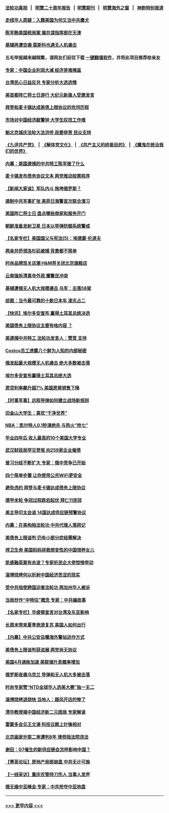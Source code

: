 #### [法轮功真相](https://github.com/gfw-breaker/truth/blob/master/README.md?t=0) &nbsp;&nbsp;|&nbsp;&nbsp; [明慧二十周年报告](https://github.com/gfw-breaker/mh-reports/blob/master/README.md?t=0) &nbsp;&nbsp;|&nbsp;&nbsp;[明慧期刊](https://github.com/gfw-breaker/mh-qikan) &nbsp;&nbsp;|&nbsp;&nbsp; [明慧海外之窗](https://github.com/gfw-breaker/mh-news/blob/master/README.md?t=0) &nbsp;&nbsp;|&nbsp;&nbsp; [神韵特别报道](https://github.com/gfw-breaker/mh-news/blob/master/shenyun.md?t=0)
#### [走线华人质疑：入籍美国为何又当中共鹰犬](../pages/nf4514/n14006281.md?t=05310643) 
#### [陈军贿美国税局案 揭共谍指挥部在天津](../pages/nf4514/n14006432.md?t=05310643) 
#### [基辅再遭空袭 莫斯科也遇无人机袭击](../pages/nf4514/n14006518.md?t=05310643) 
#### 五毛举报越来越频繁，请网友们前往下载 [一键翻墙软件](https://github.com/gfw-breaker/ssr-accounts)，并将此项目推荐给亲友
#### [专家：中国企业利润大减 经济差难掩盖](../pages/nf4514/n14006298.md?t=05310643) 
#### [台湾民心日益反共 专家分析大选选情](../pages/nf4514/n14006391.md?t=05310643) 
#### [美首都阵亡将士日游行 大纪元新唐人受邀发言](../pages/nf4514/n14006247.md?t=05310643) 
#### [拜登和麦卡锡达成美债上限协议的坎坷历程](../pages/nf4514/n14006103.md?t=05310643) 
#### [市场对中国经济敲警钟 大学生叹找工作难](../pages/nf4514/n14006173.md?t=05310643) 
#### [魁北克城庆法轮大法洪传 政要恭贺 民众支持](../pages/nf4514/n14006063.md?t=05310643) 
#### [《九评共产党》](https://github.com/begood0513/9ping.md/blob/master/README.md) &nbsp;|&nbsp; [《解体党文化》](../../../../jtdwh.md/blob/master/README.md)  &nbsp;|&nbsp; [《共产主义的终极目的》](../../../../gczydzjmd.md/blob/master/README.md) &nbsp;|&nbsp; [《魔鬼在统治我们的世界》](../../../../mgztzwmdsj.md/blob/master/README.md) 
#### [内幕：美国逮捕的中共特工陈军做了什么](../pages/nf4514/n14006061.md?t=05310643) 
#### [麦卡锡发布债务协议文本 两党推动投票程序](../pages/nf4514/n14006006.md?t=05310643) 
#### [【新闻大家谈】军队内斗 拖垮俄罗斯？](../pages/nf4514/n14005951.md?t=05310643) 
#### [遏制中共军事扩张 美菲日海警首次联合演习](../pages/nf4514/n14005888.md?t=05310643) 
#### [美国阵亡将士日 盘点哪些商家和服务开门](../pages/nf4514/n14005894.md?t=05310643) 
#### [朝鲜准备发射卫星 日本以导弹防御系统警戒](../pages/nf4514/n14005786.md?t=05310643) 
#### [【名家专栏】美国国父与宪法(5)：埃德蒙‧伦道夫](../pages/nf4514/n14005023.md?t=05310643) 
#### [两亲共侨领洛杉矶被捕 背景都不简单](../pages/nf4514/n14005675.md?t=05310643) 
#### [时尚品牌现关店潮 H&M将关闭北京旗舰店](../pages/nf4514/n14005610.md?t=05310643) 
#### [云南强拆清真寺外观 爆警民冲突](../pages/nf4514/n14005561.md?t=05310643) 
#### [基辅遭俄无人机大规模袭击 乌军：击落58架](../pages/nf4514/n14005566.md?t=05310643) 
#### [组图：当今最可靠的十款日本车 凌志占二](../pages/nf4514/n14002188.md?t=05310643) 
#### [【快讯】埃尔多安宣布 赢得土耳其总统决选](../pages/nf4514/n14005435.md?t=05310643) 
#### [美国债务上限协议主要有啥内容 ？](../pages/nf4514/n14005341.md?t=05310643) 
#### [美逮捕中共特工 法轮功发言人：赞赏 支持](../pages/nf4514/n14005107.md?t=05310643) 
#### [Costco员工透露八个鲜为人知的内部秘密](../pages/nf4514/n14003490.md?t=05310643) 
#### [俄发起最大规模无人机袭击 绝大多数被击落](../pages/nf4514/n14005303.md?t=05310643) 
#### [埃尔多安宣布赢得土耳其总统大选](../pages/nf4514/n14005387.md?t=05310643) 
#### [房贷利率飙升超7% 美国房屋销售下降](../pages/nf4514/n14004914.md?t=05310643) 
#### [【时事军事】远程导弹如何建立战场新规则](../pages/nf4514/n14005284.md?t=05310643) 
#### [旧金山大学生：喜欢“干净世界”](../pages/nf4514/n14001603.md?t=05310643) 
#### [NBA：凯尔特人0.1秒演绝杀 与热火“抢七”](../pages/nf4514/n14005151.md?t=05310643) 
#### [毕业四年后 收入最高的10个美国大学专业](../pages/nf4514/n14004229.md?t=05310643) 
#### [武汉财政局罕见登报 向259家企业催债](../pages/nf4514/n14005218.md?t=05310643) 
#### [普习分歧不断扩大 专家：俄中竞争已开始](../pages/nf4514/n14005128.md?t=05310643) 
#### [四个简单步骤 让你使用公共WiFi更安全](../pages/nf4514/n13997834.md?t=05310643) 
#### [避免违约 拜登与麦卡锡达成债务上限协议](../pages/nf4514/n14005111.md?t=05310643) 
#### [德甲末轮 争冠过程跌宕起伏 拜仁11连冠](../pages/nf4514/n14005138.md?t=05310643) 
#### [美主导印太会谈 14国达成供应链预警协议](../pages/nf4514/n14005100.md?t=05310643) 
#### [内幕：在美构陷法轮功 中共代理人落网记](../pages/nf4514/n14005083.md?t=05310643) 
#### [美债务上限谈判 仍有小部分症结需解决](../pages/nf4514/n14005079.md?t=05310643) 
#### [捍卫生命 美国妈妈拯救想变性的中国领养女儿](../pages/nf4514/n14005063.md?t=05310643) 
#### [凯盛融英案有余波？专家析民企大佬惊惶举动](../pages/nf4514/n14004234.md?t=05310643) 
#### [淄博烧烤何以折射中国经济苦涩的现实](../pages/nf4514/n14004808.md?t=05310643) 
#### [受中共指使跨国迫害法轮功 两加州华人被诉](../pages/nf4514/n14004778.md?t=05310643) 
#### [当局炒作“中特估”概念 专家：中共编故事](../pages/nf4514/n14004802.md?t=05310643) 
#### [【名家专栏】华盛顿宣言对台湾及东亚影响](../pages/nf4514/n14003915.md?t=05310643) 
#### [长周末带来夏季旅游复苏 美国人如何出行](../pages/nf4514/n14004733.md?t=05310643) 
#### [【内幕】中共公安自曝海外警站运作方式](../pages/nf4514/n14003947.md?t=05310643) 
#### [美债务上限谈判获进展 两党尚无协议](../pages/nf4514/n14004682.md?t=05310643) 
#### [美国4月通胀加速 美联储升息概率增加](../pages/nf4514/n14004655.md?t=05310643) 
#### [俄罗斯夜袭乌克兰 导弹和无人机大多被击落](../pages/nf4514/n14004495.md?t=05310643) 
#### [时尚专家赞“NTD全球华人选美大赛”独一无二](../pages/nf4514/n14004694.md?t=05310643) 
#### [淄博烧烤退烧快 当地人：跟风开店的惨了](../pages/nf4514/n14004367.md?t=05310643) 
#### [清华教授揭中国经济新二元困局 专家解读](../pages/nf4514/n14004185.md?t=05310643) 
#### [雷蒙多会见王文涛 科技议题上针锋相对](../pages/nf4514/n14004189.md?t=05310643) 
#### [北京画家许那二审遭判8年 律师指法院违法](../pages/nf4514/n14004182.md?t=05310643) 
#### [谢田：G7催生的新供应链会怎样影响中国？](../pages/nf4514/n14004195.md?t=05310643) 
#### [【菁英论坛】房地产局部崩盘 中共无计可施](../pages/nf4514/n14004131.md?t=05310643) 
#### [【一线采访】重庆农管持刀伤人 当事人发声](../pages/nf4514/n14003843.md?t=05310643) 
#### [俄无缘中亚峰会 专家：中共抢夺中亚地盘](../pages/nf4514/n14003774.md?t=05310643) 

----
#### [ >>> 更早内容 <<< ](../indexes/nf4514-earlier.md)
